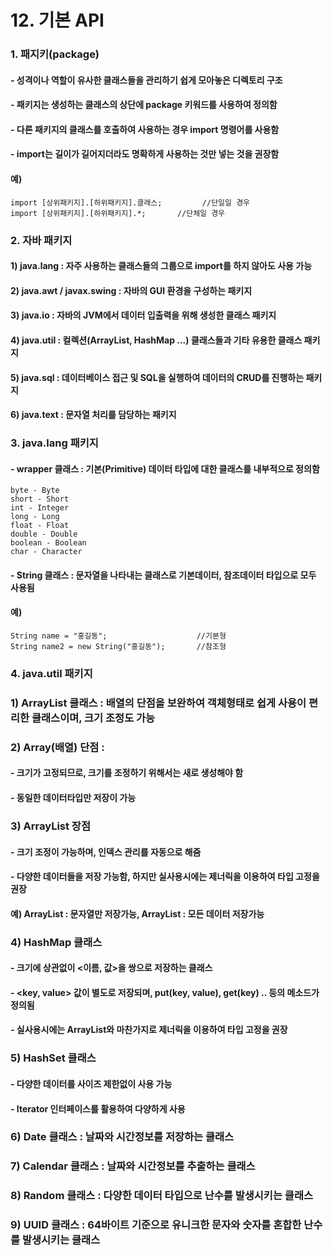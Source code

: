 # 12. 기본 API

### 1. 패지키(package)
#### - 성격이나 역할이 유사한 클래스들을 관리하기 쉽게 모아놓은 디렉토리 구조
#### - 패키지는 생성하는 클래스의 상단에 package 키워드를 사용하여 정의함
#### - 다른 패키지의 클래스를 호출하여 사용하는 경우 import 명령어를 사용함
#### - import는 길이가 길어지더라도 명확하게 사용하는 것만 넣는 것을 권장함
#### 예)
	import [상위패키지].[하위패키지].클래스; 		//단일일 경우
	import [상위패키지].[하위패키지].*; 		//단체일 경우

### 2. 자바 패키지
#### 1) java.lang : 자주 사용하는 클래스들의 그룹으로 import를 하지 않아도 사용 가능
#### 2) java.awt / javax.swing : 자바의 GUI 환경을 구성하는 패키지
#### 3) java.io : 자바의 JVM에서 데이터 입출력을 위해 생성한 클래스 패키지
#### 4) java.util : 컬렉션(ArrayList, HashMap ...) 클래스들과 기타 유용한 클래스 패키지
#### 5) java.sql : 데이터베이스 접근 및 SQL을 실행하여 데이터의 CRUD를 진행하는 패키지
#### 6) java.text : 문자열 처리를 담당하는 패키지

### 3. java.lang 패키지
#### - wrapper 클래스 : 기본(Primitive) 데이터 타입에 대한 클래스를 내부적으로 정의함
	byte - Byte
	short - Short
	int - Integer
	long - Long
	float - Float
	double - Double
	boolean - Boolean
	char - Character

#### - String 클래스 : 문자열을 나타내는 클래스로 기본데이터, 참조데이터 타입으로 모두 사용됨
#### 예) 
	String name = "홍길동"; 					//기본형
	String name2 = new String("홍길동"); 		//참조형
	
### 4. java.util 패키지
### 1) ArrayList 클래스 : 배열의 단점을 보완하여 객체형태로 쉽게 사용이 편리한 클래스이며, 크기 조정도 가능
### 2) Array(배열) 단점 : 
#### - 크기가 고정되므로, 크기를 조정하기 위해서는 새로 생성해야 함
#### - 동일한 데이터타입만 저장이 가능
### 3) ArrayList 장점
#### - 크기 조정이 가능하며, 인덱스 관리를 자동으로 해줌
#### - 다양한 데이터들을 저장 가능함, 하지만 실사용시에는 제너릭<E>을 이용하여 타입 고정을 권장
#### 예) ArrayList<String> : 문자열만 저장가능, ArrayList : 모든 데이터 저장가능
### 4) HashMap 클래스
#### - 크기에 상관없이 <이름, 값>을 쌍으로 저장하는 클래스
#### - <key, value> 값이 별도로 저장되며, put(key, value), get(key) .. 등의 메소드가 정의됨
#### - 실사용시에는 ArrayList와 마찬가지로 제너릭<E>을 이용하여 타입 고정을 권장
### 5) HashSet 클래스
#### - 다양한 데이터를 사이즈 제한없이 사용 가능
#### - Iterator 인터페이스를 활용하여 다양하게 사용
### 6) Date 클래스 : 날짜와 시간정보를 저장하는 클래스
### 7) Calendar 클래스 : 날짜와 시간정보를 추출하는 클래스
### 8) Random 클래스 : 다양한 데이터 타입으로 난수를 발생시키는 클래스
### 9) UUID 클래스 : 64바이트 기준으로 유니크한 문자와 숫자를 혼합한 난수를 발생시키는 클래스




